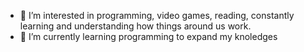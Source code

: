 
- 👀 I’m interested in programming, video games, reading, constantly learning and understanding how things around us work.
- 🌱 I’m currently learning programming to expand my knoledges

